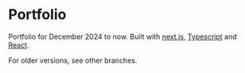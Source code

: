 # Portfolio

Portfolio for December 2024 to now. Built with [next.js](https://nextjs.org/), [Typescript](https://www.typescriptlang.org) and [React](https://react.dev/).

For older versions, see other branches.
